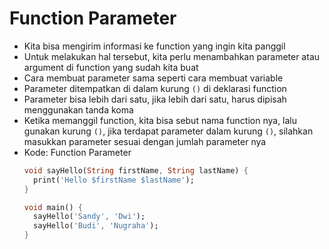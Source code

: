 # Function Parameter
* Kita bisa mengirim informasi ke function yang ingin kita panggil
* Untuk melakukan hal tersebut, kita perlu menambahkan parameter atau argument di function yang sudah kita buat
* Cara membuat parameter sama seperti cara membuat variable
* Parameter ditempatkan di dalam kurung ``` () ``` di deklarasi function
* Parameter bisa lebih dari satu, jika lebih dari satu, harus dipisah menggunakan tanda koma
* Ketika memanggil function, kita bisa sebut nama function nya, lalu gunakan kurung ``` () ```, jika terdapat parameter dalam kurung ``` () ```, silahkan masukkan parameter sesuai dengan jumlah parameter nya
* Kode: Function Parameter
  ```dart
  void sayHello(String firstName, String lastName) {
    print('Hello $firstName $lastName');
  }

  void main() {
    sayHello('Sandy', 'Dwi');
    sayHello('Budi', 'Nugraha');
  }
  ```